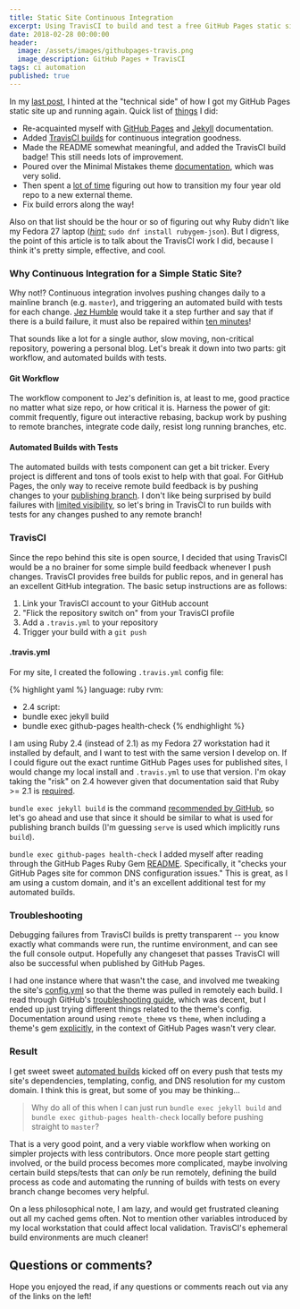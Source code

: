 ```yaml
---
title: Static Site Continuous Integration
excerpt: Using TravisCI to build and test a free GitHub Pages static site
date: 2018-02-28 00:00:00
header:
  image: /assets/images/githubpages-travis.png
  image_description: GitHub Pages + TravisCI
tags: ci automation
published: true
---
```


In my [last post](http://dailyherold.net/2018/01/25/return-of-the-static-site/), I hinted at the "technical side" of how I got my GitHub Pages static site up and running again. Quick list of [things](https://github.com/dailyherold/dailyherold.github.io/compare/9c02c509e2a6b85a7c749248751ede1266d2e6eb...master) I did:

- Re-acquainted myself with [GitHub Pages](https://help.github.com/articles/using-jekyll-as-a-static-site-generator-with-github-pages/) and [Jekyll](https://jekyllrb.com/docs/home/) documentation.
- Added [TravisCI builds](https://travis-ci.org/dailyherold/dailyherold.github.io) for continuous integration goodness.
- Made the README somewhat meaningful, and added the TravisCI build badge! This still needs lots of improvement.
- Poured over the Minimal Mistakes theme [documentation](https://mmistakes.github.io/minimal-mistakes/docs/quick-start-guide/), which was very solid.
- Then spent a [lot of time](https://github.com/dailyherold/dailyherold.github.io/commit/e1ba743f0482d3af5413243c64ff35f3bde7441b) figuring out how to transition my four year old repo to a new external theme.
- Fix build errors along the way!

Also on that list should be the hour or so of figuring out why Ruby didn't like my Fedora 27 laptop (*[hint:](https://twitter.com/dailyherold_/status/953093008035074049)* `sudo dnf install rubygem-json`). But I digress, the point of this article is to talk about the TravisCI work I did, because I think it's pretty simple, effective, and cool. 

### Why Continuous Integration for a Simple Static Site?

Why not!? Continuous integration involves pushing changes daily to a mainline branch (e.g. `master`), and triggering an automated build with tests for each change. [Jez Humble](https://twitter.com/jezhumble) would take it a step further and say that if there is a build failure, it must also be repaired within [ten minutes](https://martinfowler.com/bliki/ContinuousIntegrationCertification.html)!

That sounds like a lot for a single author, slow moving, non-critical repository, powering a personal blog. Let's break it down into two parts: git workflow, and automated builds with tests.

#### Git Workflow

The workflow component to Jez's definition is, at least to me, good practice no matter what size repo, or how critical it is. Harness the power of git: commit frequently, figure out interactive rebasing, backup work by pushing to remote branches, integrate code daily, resist long running branches, etc.

#### Automated Builds with Tests

The automated builds with tests component can get a bit tricker. Every project is different and tons of tools exist to help with that goal. For GitHub Pages, the only way to receive remote build feedback is by pushing changes to your [publishing branch](https://help.github.com/articles/about-github-pages-and-jekyll/). I don't like being surprised by build failures with [limited visibility](https://help.github.com/articles/troubleshooting-github-pages-builds/), so let's bring in TravisCI to run builds with tests for any changes pushed to any remote branch!

### TravisCI

Since the repo behind this site is open source, I decided that using TravisCI would be a no brainer for some simple build feedback whenever I push changes. TravisCI provides free builds for public repos, and in general has an excellent GitHub integration. The basic setup instructions are as follows:

1. Link your TravisCI account to your GitHub account
2. "Flick the repository switch on" from your TravisCI profile
3. Add a `.travis.yml` to your repository
4. Trigger your build with a `git push`


#### .travis.yml

For my site, I created the following `.travis.yml` config file:

{% highlight yaml %}
language: ruby
rvm:
- 2.4
script:
- bundle exec jekyll build
- bundle exec github-pages health-check
{% endhighlight %}

I am using Ruby 2.4 (instead of 2.1) as my Fedora 27 workstation had it installed by default, and I want to test with the same version I develop on. If I could figure out the exact runtime GitHub Pages uses for published sites, I would change my local install and `.travis.yml` to use that version. I'm okay taking the "risk" on 2.4 however given that documentation said that Ruby >= 2.1 is [required](https://help.github.com/articles/setting-up-your-github-pages-site-locally-with-jekyll/#requirements).

`bundle exec jekyll build` is the command [recommended by GitHub](https://help.github.com/articles/viewing-jekyll-build-error-messages/#configuring-a-third-party-service-to-display-jekyll-build-error-messages), so let's go ahead and use that since it should be similar to what is used for publishing branch builds (I'm guessing `serve` is used which implicitly runs `build`).

`bundle exec github-pages health-check` I added myself after reading through the GitHub Pages Ruby Gem [README](https://github.com/github/pages-gem). Specifically, it "checks your GitHub Pages site for common DNS configuration issues." This is great, as I am using a custom domain, and it's an excellent additional test for my automated builds.


### Troubleshooting

Debugging failures from TravisCI builds is pretty transparent -- you know exactly what commands were run, the runtime environment, and can see the full console output. Hopefully any changeset that passes TravisCI will also be successful when published by GitHub Pages.

I had one instance where that wasn't the case, and involved me tweaking the site's [config.yml](https://github.com/dailyherold/dailyherold.github.io/commit/f22047043bbcb7810570b5b8cce625f3260441cf) so that the theme was pulled in remotely each build. I read through GitHub's [troubleshooting guide](https://help.github.com/articles/troubleshooting-github-pages-builds/), which was decent, but I ended up just trying different things related to the theme's config. Documentation around using `remote_theme` vs `theme`, when including a theme's gem [explicitly](https://github.com/dailyherold/dailyherold.github.io/blob/master/Gemfile#L3), in the context of GitHub Pages wasn't very clear.

### Result

I get sweet sweet [automated builds](https://travis-ci.org/dailyherold/dailyherold.github.io/branches) kicked off on every push that tests my site's dependencies, templating, config, and DNS resolution for my custom domain. I think this is great, but some of you may be thinking...

> Why do all of this when I can just run `bundle exec jekyll build` and `bundle exec github-pages health-check` locally before pushing straight to `master`?

That is a very good point, and a very viable workflow when working on simpler projects with less contributors. Once more people start getting involved, or the build process becomes more complicated, maybe involving certain build steps/tests that can _only_ be run remotely, defining the build process as code and automating the running of builds with tests on every branch change becomes very helpful.

On a less philosophical note, I am lazy, and would get frustrated cleaning out all my cached gems often. Not to mention other variables introduced by my local workstation that could affect local validation. TravisCI's ephemeral build environments are much cleaner!


## Questions or comments?

Hope you enjoyed the read, if any questions or comments reach out via any of the links on the left!

